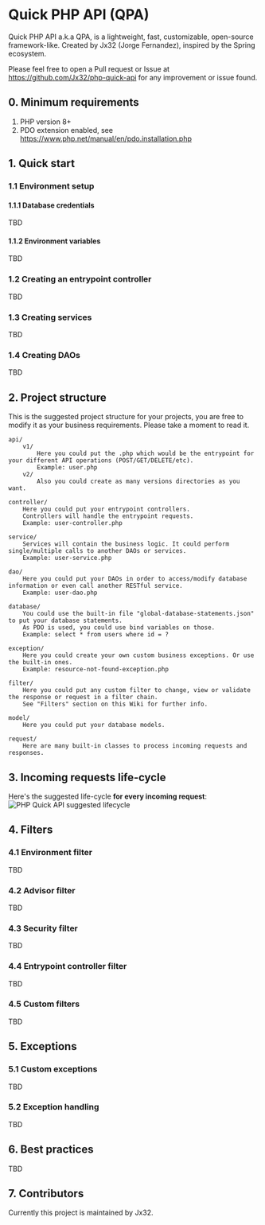 
# Quick PHP API (QPA)
Quick PHP API a.k.a QPA, is a lightweight, fast, customizable, open-source framework-like. Created by Jx32 (Jorge Fernandez), inspired by the Spring ecosystem.

Please feel free to open a Pull request or Issue at https://github.com/Jx32/php-quick-api for any improvement or issue found.

## 0. Minimum requirements

 1. PHP version 8+
 2. PDO extension enabled, see https://www.php.net/manual/en/pdo.installation.php

## 1. Quick start
### 1.1 Environment setup
#### 1.1.1 Database credentials
TBD
#### 1.1.2 Environment variables
TBD

### 1.2 Creating an entrypoint controller
TBD

### 1.3 Creating services
TBD

### 1.4 Creating DAOs
TBD

## 2. Project structure
This is the suggested project structure for your projects, you are free to modify it as your business requirements. Please take a moment to read it.

    api/
	    v1/
		    Here you could put the .php which would be the entrypoint for your different API operations (POST/GET/DELETE/etc).
		    Example: user.php
		v2/
			Also you could create as many versions directories as you want.
			
	controller/
		Here you could put your entrypoint controllers.
		Controllers will handle the entrypoint requests.
		Example: user-controller.php
		
	service/
		Services will contain the business logic. It could perform single/multiple calls to another DAOs or services.
		Example: user-service.php
		
	dao/
		Here you could put your DAOs in order to access/modify database information or even call another RESTful service.
		Example: user-dao.php
		
	database/
		You could use the built-in file "global-database-statements.json" to put your database statements.
		As PDO is used, you could use bind variables on those.
		Example: select * from users where id = ?
		
	exception/
		Here you could create your own custom business exceptions. Or use the built-in ones.
		Example: resource-not-found-exception.php
		
	filter/
		Here you could put any custom filter to change, view or validate the response or request in a filter chain.
		See "Filters" section on this Wiki for further info.
		
	model/
		Here you could put your database models.

	request/
		Here are many built-in classes to process incoming requests and responses.

## 3. Incoming requests life-cycle
Here's the suggested life-cycle **for every incoming request**:
![PHP Quick API suggested lifecycle](https://i.imgur.com/BS6vSBf.png)

## 4. Filters
### 4.1 Environment filter
TBD
### 4.2 Advisor filter
TBD
### 4.3 Security filter
TBD
### 4.4 Entrypoint controller filter
TBD
### 4.5 Custom filters
TBD

## 5. Exceptions
### 5.1 Custom exceptions
TBD
### 5.2 Exception handling
TBD

## 6. Best practices
TBD

## 7. Contributors
Currently this project is maintained by Jx32.